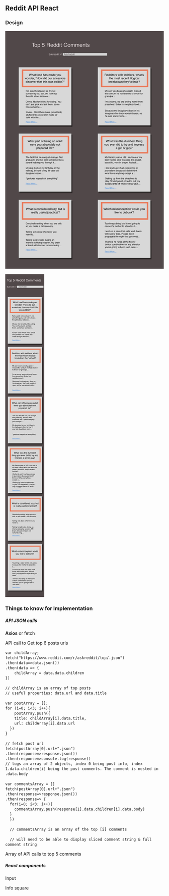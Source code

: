 ## Reddit API React

### Design
![Design preview for Desktop](./design/Width-1200px.jpg)

![Design preview for Mobile](./design/Mobile.jpg)

### Things to know for Implementation

##### API JSON calls

**Axios** or fetch

API call to Get top 6 posts urls

```
var childArray;
fetch("https://www.reddit.com/r/askreddit/top/.json")
.then(data=>data.json())
.then(data => {
	childArray = data.data.children
})

// childArray is an array of top posts
// useful properties: data.url and data.title

var postArray = [];
for (i=0; i<3; i++){
	postArray.push({
    title: childArray[i].data.title,
    url: childArray[i].data.url
  })
}

// fetch post url
fetch(postArray[0].url+".json")
.then(response=>response.json())
.then(response=>console.log(response))
// logs an array of 2 objects, index 0 being post info, index 1.data.children[i] being the post comments. The comment is nested in .data.body

var commentsArray = []
fetch(postArray[0].url+".json")
.then(response=>response.json())
.then(response=> {
  for(i=0; i<3; i++){
    commentsArray.push(response[1].data.children[i].data.body)
  }
  })

  // commentsArray is an array of the top [i] comments

  // will need to be able to display sliced comment string & full comment string
```

Array of API calls to top 5 comments


##### React components

Input

Info square
